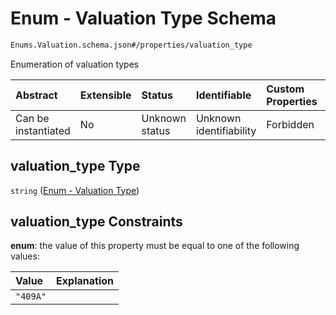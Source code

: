 # Enum - Valuation Type Schema

```txt
Enums.Valuation.schema.json#/properties/valuation_type
```

Enumeration of valuation types

| Abstract            | Extensible | Status         | Identifiable            | Custom Properties | Additional Properties | Access Restrictions | Defined In                                                                            |
| :------------------ | :--------- | :------------- | :---------------------- | :---------------- | :-------------------- | :------------------ | :------------------------------------------------------------------------------------ |
| Can be instantiated | No         | Unknown status | Unknown identifiability | Forbidden         | Allowed               | none                | [Valuation.schema.json*](../out/objects/Valuation.schema.json "open original schema") |

## valuation_type Type

`string` ([Enum - Valuation Type](valuation-1-properties-enum---valuation-type.md))

## valuation_type Constraints

**enum**: the value of this property must be equal to one of the following values:

| Value    | Explanation |
| :------- | :---------- |
| `"409A"` |             |
